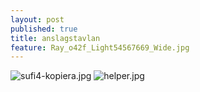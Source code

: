 ```yaml
---
layout: post
published: true
title: anslagstavlan
feature: Ray_o42f_Light54567669_Wide.jpg
---
```

![sufi4-kopiera.jpg]({{site.baseurl}}/assets/images/posts/sufi4-kopiera.jpg)
![helper.jpg]({{site.baseurl}}/assets/images/posts/helper.jpg)

